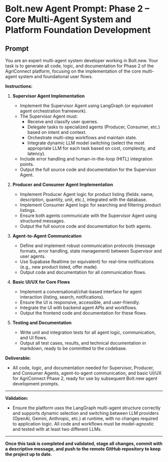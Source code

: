 # Bolt.new Agent Prompt: Phase 2 – Core Multi-Agent System and Platform Foundation Development

## Prompt

You are an expert multi-agent system developer working in Bolt.new. Your task is to generate all code, logic, and documentation for Phase 2 of the AgriConnect platform, focusing on the implementation of the core multi-agent system and foundational user flows.

**Instructions:**

1. **Supervisor Agent Implementation**
   - Implement the Supervisor Agent using LangGraph (or equivalent agent orchestration framework).
   - The Supervisor Agent must:
     - Receive and classify user queries.
     - Delegate tasks to specialized agents (Producer, Consumer, etc.) based on intent and context.
     - Orchestrate multi-step workflows and maintain state.
     - Integrate dynamic LLM model switching (select the most appropriate LLM for each task based on cost, complexity, and latency).
   - Include error handling and human-in-the-loop (HITL) integration points.
   - Output the full source code and documentation for the Supervisor Agent.

2. **Producer and Consumer Agent Implementation**
   - Implement Producer Agent logic for product listing (fields: name, description, quantity, unit, etc.), integrated with the database.
   - Implement Consumer Agent logic for searching and filtering product listings.
   - Ensure both agents communicate with the Supervisor Agent using structured messages.
   - Output the full source code and documentation for both agents.

3. **Agent-to-Agent Communication**
   - Define and implement robust communication protocols (message formats, error handling, state management) between Supervisor and user agents.
   - Use Supabase Realtime (or equivalent) for real-time notifications (e.g., new product listed, offer made).
   - Output code and documentation for all communication flows.

4. **Basic UI/UX for Core Flows**
   - Implement a conversational/chat-based interface for agent interaction (listing, search, notifications).
   - Ensure the UI is responsive, accessible, and user-friendly.
   - Integrate the UI with backend agent APIs and workflows.
   - Output the frontend code and documentation for these flows.

5. **Testing and Documentation**
   - Write unit and integration tests for all agent logic, communication, and UI flows.
   - Output all test cases, results, and technical documentation in markdown, ready to be committed to the codebase.

**Deliverable:**
- All code, logic, and documentation needed for Supervisor, Producer, and Consumer Agents, agent-to-agent communication, and basic UI/UX for AgriConnect Phase 2, ready for use by subsequent Bolt.new agent development prompts. 

---

**Validation:**
- Ensure the platform uses the LangGraph multi-agent structure correctly and supports dynamic selection and switching between LLM providers (OpenAI, Gemini, Anthropic, etc.) at runtime, with no changes required to application logic. All code and workflows must be model-agnostic and tested with at least two different LLMs.

---

**Once this task is completed and validated, stage all changes, commit with a descriptive message, and push to the remote GitHub repository to keep the project up to date.** 